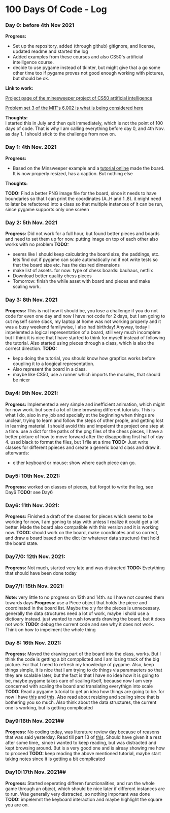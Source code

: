 # 100 Days Of Code - Log

### Day 0: before 4th Nov 2021

**Progress:** 
- Set up the repository, added (through github) gitignore, and license, updated readme and started the log
- Added examples from these courses and also CS50's artificial intelligence course.
- decide to use pygame instead of tkinter, but might give that a go some other time too if pygame proves not good enough working with pictures, but should be ok.

**Link to work:**

[Project page of the minesweeper project of CS50 artificial intelligence](https://cs50.harvard.edu/ai/2020/projects/1/minesweeper/)

[Problem set 3 of the MIT's 6.002 is what is being considered here](https://ocw.mit.edu/courses/electrical-engineering-and-computer-science/6-0002-introduction-to-computational-thinking-and-data-science-fall-2016/assignments/ٰ)

**Thoughts:**  
I started this in July and then quit immediately, which is not the point of 100 days of code. That is why I am calling everything before day 0, and 4th Nov. as day 1. I should stick to the challenge from now on.


### Day 1: 4th Nov. 2021

**Progress:** 
- Based on the Minsweeper example and a [tutorial online](https://dr0id.bitbucket.io/legacy/pygame_tutorial00.html) made the board. It is now properly resized, has a caption. But nothing else

**Thoughts:** 

**TODO:** 
Find a better PNG image file for the board, since it needs to have boundaries so that I can print the coordinates (A..H and 1..8). it might need to later be refactored into a class so that multiple instances of it can be run, since pygame supports only one screen

### Day 2: 5th Nov. 2021
**Progress:** 
Did not work for a full hour, but found better pieces and boards and need to set them up for now. putting image on top of each other also works with no problem
**TODO:**
- seems like I should keep calculating the board size, the paddings, etc. lets find out if pygame can scale automatically nd if not write tests so that the board size etc. has the desired dimensions
- make list of assets. for now: type of chess boards: bauhaus, netflix
- Download better quality chess pieces
- Tomorrow: finish the while asset with board and pieces and make scaling work.


### Day 3: 8th Nov. 2021
**Progress:**
This is not how it should be, you lose a challenge if you do not code for even one day and now I have not code for 2 days, but I am going to cut myself some slack, my laptop at home was not working properly and it was a busy weekend familywise, I also had birthday!
Anyway, today I impelemted a logical representation of a board, still very much incomplete but I think it is nice that I have started to think for myself instead of following the tutorial. Also started using pieces through a class, which is also the correct direction.
**TODO:**
- kepp doing the tutorial, you should know how grapfics works before coupling it to a loogical representation.
- Also represent the board in a class.
- maybe like CS50, use a runner which imports the mosules, that should be nicer

### Day4: 9th Nov. 2021:
**Progress:**
Implemented a very simple and inefficient animation, which might for now work. but soent a lot of time browsing different tutorials. This is what I do, also in my job and specially at the beginning when things are unclear, trying to learn and follow the steps of other prople, and getting lost in learning material. I should avoid this and impelemt the project one step at a time.
use a dict for the paths of the png files of the chess pieces, I have a better picture of how to move forward after the disappoiting first half of day 4.
used black to format the files, but 1 file at a time
**TODO:**
Just write classes for different ppieces and create a generic board class and draw it. 
afterwards:
- either keyboard or mouse: show where each piece can go.

### Day5: 10th Nov. 2021:
**Progress:**
worked on classes of pieces, but forgot to write the log, see Day6
**TODO:**
see Day6

### Day6: 11th Nov. 2021:
**Progress:**
Finished a draft of the classes for pieces which seems to be working for now, I am goning to stay with unless I realize it could get a lot better. Made the board also compatible with this version and it is working now.
**TODO:**
should work on the board, make coordinates and so correct, and draw a board based on the dict (or whatever data structure) that hold the board state.

### Day7/0: 12th Nov. 2021:
**Progress:** Not much, started very late and was distracted
**TODO:** Evetything that should have been done today

### Day7/1: 15th Nov. 2021:
**Note:**
very little to no progress on 13th and 14th. so I have not counted them towards days
**Progress:**
use a Piece object that holds the piece and coordinated in the board list. Maybe the x y for the pieces is unnecessary. generally the data structures need a lot of work, maybe i shold use a dictioary instead. just wanted to rush towards drawing the board, but it does not work
**TODO:**
debug the current code and see why it does not work. Think on how to impelment the whole thing

### Day 8: 16th Nov. 2021:
**Progress:**
Moved the drawing part of the board into the class, works. But I think the code is getting a bit compplicted and I am losing track of the big picture. For that I need to refresh my knowledge of pygame. Also, keep things simple, it is nice that I am trying to do things via paramaeters so that they are scalable later, but the fact is that I have no idea how it is going to be, maybe pygame takes care of scaling itself, because now I am very concerned with scaling the board and translating everythign into scale
**TODO:**
Read a pygame tutorial to get an idea how things are going to be. for now I have [this](https://coderslegacy.com/python/python-pygame-tutorial/) and [this](https://www.techwithtim.net/tutorials/game-development-with-python/pygame-tutorial/pygame-tutorial-movement/). Also read about resizing and scaling since that is bothering you so much. Also think about the data structures, the current one is working, but is getting complicated

### Day9:16th Nov. 2021##
**Progress:**
No coding today, was literature review day because of reasons that was said yesterday. Read till part 13 of [this](https://www.patternsgameprog.com/series/discover-python-and-patterns/). Should have given it a rest after some time,, since i wanted to keep reading, but was distracted and kept browsing around. But is a very good one and is alreay showing me how to proceed
**TODO:**
keep reading the above mentioned tutorial, maybe start taking notes since it is getting a bit complicated

### Day10:17th Nov. 2021##
**Progress:**
Started seperating differen functionalities, and run the whole game through an object, which should be nice later if different instances are to run. Was generally very distracted, so nothing important was done
**TODO:**
impelemnt the keyboard interaction and maybe highlight the square you are on.

